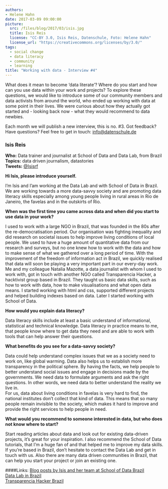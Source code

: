 ```yaml
---
authors: 
- Helene Hahn
date: 2017-03-09 09:00:00
picture:
  src: /files/blog/2017/03/isis.jpg
  title: Isis Reis
  license: "CC-BY 3.0, Isis Reis, Datenschule, Foto: Helene Hahn"
  license_url: "https://creativecommons.org/licenses/by/3.0/"
tags:
  - social change
  - data literacy
  - community
  - learning
title: "Working with data - Interview #4"
--- 
```


What does it mean to become ‘data literate’? Where do you start and how can you use data within your work and projects? To explore these questions, we would like to introduce some of our community members and data activists from around the world, who ended up working with data at some point in their lives. We were curious about how they actually got started and - looking back now - what they would recommend to data newbies. 

Each month we will publish a new interview, this is no. #3. Got feedback? Have questions? Feel free to get in touch: [info@datenschule.de](info@datenschule.de)


### Isis Reis
**Who:** Data trainer and journalist at School of Data and Data Lab, from Brazil
 <br/>
**Topics:** data driven journalism, datastories <br/>
**Tweets:** [@Isisrf](http://twitter.com/Isisrf)

**Hi Isis, please introduce yourself.**

I’m Isis and I’am working at the Data Lab and with School of Data in Brazil. We are working towards a more data-savvy society and are promoting data literacy skills especially among young people living in rural areas in Rio de Janeiro, the favelas and in the outskirts of Rio. 

**When was the first time you came across data and when did you start to use data in your work?**

I used to work with a large NGO in Brazil, that was founded in the 80s after the re-democratisation period. Our organisation was fighting inequality and did research on societal issues to help improve living conditions of local people. We used to have a huge amount of quantitative data from our research and surveys, but no one knew how to work with the data and how to make sense of what we gathered over a long period of time. With the improvement of the freedom of information act in Brazil, we quickly realised that data will soon be playing a very important part in our every-day work. 
<br/>
Me and my colleague Natalia Mazotte, a data journalist with whom I used to work with, got in touch with another NGO called Transparencia Hacker, a hacktivist group based in Brazil. They taught us basic data skills, such as how to work with data, how to make visualisations and what open data means. I started working with html and css, supported different projects and helped building indexes based on data. Later I started working with School of Data. 


**How would you explain data literacy?**

Data literacy skills include at least a basic understand of informational, statistical and technical knowledge. Data literacy in practice means to me, that people know where to get data they need and are able to work with tools that can help answer their questions.

**What benefits do you see for a data-savvy society?** 

Data could help understand complex issues that we as a society need to work on, like global warming. Data also helps us to establish more transparency in the political sphere. By having the facts, we help people to better understand social issues and engage in decisions made by the governments. We need data to formulate arguments and ask the right questions. In other words, we need data to better understand the reality we live in. 
</br>
For us, data about living conditions in favelas is very hard to find, the national institutes don’t collect that kind of data. This means that so many people remain invisible to the society, which makes it hard to improve and provide the right services to help people in need. 

**What would you recommend to someone interested in data, but who does not know where to start?**

Start reading articles about data and look out for existing data-driven projects, it’s great for your inspiration. I also recommend the School of Data tutorials, that I’m a huge fan of and that helped me to improve my data skills. If you’re based in Brazil, don’t hesitate to contact the Data Lab and get in touch with us. Also there are many data driven communities in Brazil, that can help you start your project or join an existing one.

####Links:
[Blog posts by Isis and her team at School of Data Brazil](https://escoladedados.org/tag/curso/)</br>
[Data Lab in Brazil](datalabe.org/)</br>
[Transparencia Hacker Brazil](https://br.okfn.org/tag/transparencia-hacker/)
